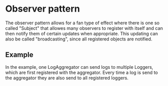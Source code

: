 # Observer pattern
The observer pattern allows for a fan type of effect where there is one
so called "Subject" that allowes many observers to register with itself
and can then notify them of certain updates when appropriate. This updating
can also be called "broadcasting", since all registered objects are notified.

## Example
In the example, one LogAggregator can send logs to multiple Loggers, which are
first registered with the aggregator. Every time a log is send to the aggregator
they are also send to all registered loggers.
